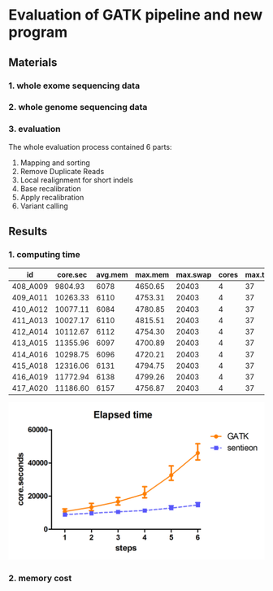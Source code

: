 # Evaluation of GATK pipeline and new program
## Materials
### 1. whole exome sequencing data


### 2. whole genome sequencing data

### 3. evaluation
The whole evaluation process contained 6 parts:
1. Mapping and sorting
2. Remove Duplicate Reads
3. Local realignment for short indels
4. Base recalibration
5. Apply recalibration
6. Variant calling

## Results
### 1. computing time
|id|core.sec| avg.mem| max.mem| max.swap| cores| max.threads|
|---|---|---|---|---|---|---|
|408_A009| 9804.93| 6078| 4650.65| 20403| 4| 37|
|409_A011| 10263.33| 6110| 4753.31| 20403| 4| 37|
|410_A012| 10077.11| 6084| 4780.85| 20403| 4| 37|
|411_A013| 10027.17| 6110| 4815.51| 20403| 4| 37|
|412_A014| 10112.67| 6112| 4754.30| 20403| 4| 37|
|413_A015| 11355.96| 6097| 4700.89| 20403| 4| 37|
|414_A016| 10298.75| 6096| 4720.21| 20403| 4| 37|
|415_A018| 12316.06| 6131| 4794.75| 20403| 4| 37|
|416_A019| 11772.94| 6138| 4799.26| 20403| 4| 37|
|417_A020| 11186.60| 6157| 4756.87| 20403| 4| 37|
![enter image description here](time.jpg)

### 2. memory cost

###

